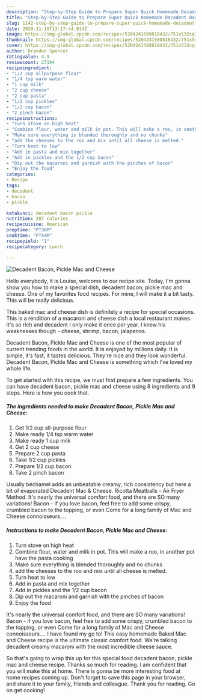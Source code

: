 ```yaml
---
description: "Step-by-Step Guide to Prepare Super Quick Homemade Decadent Bacon, Pickle Mac and Cheese"
title: "Step-by-Step Guide to Prepare Super Quick Homemade Decadent Bacon, Pickle Mac and Cheese"
slug: 1142-step-by-step-guide-to-prepare-super-quick-homemade-decadent-bacon-pickle-mac-and-cheese
date: 2020-11-15T13:17:44.014Z
image: https://img-global.cpcdn.com/recipes/5204241580818432/751x532cq70/decadent-bacon-pickle-mac-and-cheese-recipe-main-photo.jpg
thumbnail: https://img-global.cpcdn.com/recipes/5204241580818432/751x532cq70/decadent-bacon-pickle-mac-and-cheese-recipe-main-photo.jpg
cover: https://img-global.cpcdn.com/recipes/5204241580818432/751x532cq70/decadent-bacon-pickle-mac-and-cheese-recipe-main-photo.jpg
author: Brandon Spencer
ratingvalue: 4.9
reviewcount: 27194
recipeingredient:
- "1/2 cup allpurpose flour"
- "1/4 tsp warm water"
- "1 cup milk"
- "2 cup cheese"
- "2 cup pasta"
- "1/2 cup pickles"
- "1/2 cup bacon"
- "2 pinch bacon"
recipeinstructions:
- "Turn stove on high heat"
- "Combine flour, water and milk in pot. This will make a roo, in another pot have the pasta cooking"
- "Make sure everything is blended thoroughly and no chunks"
- "add the cheeses to the roo and mix until all cheese is melted."
- "Turn heat to low"
- "Add in pasta and mix together"
- "Add in pickles and the 1/2 cup bacon"
- "Dip out the macaroni and garnish with the pinches of bacon"
- "Enjoy the food"
categories:
- Recipe
tags:
- decadent
- bacon
- pickle

katakunci: decadent bacon pickle 
nutrition: 207 calories
recipecuisine: American
preptime: "PT36M"
cooktime: "PT44M"
recipeyield: "1"
recipecategory: Lunch

---
```



![Decadent Bacon, Pickle Mac and Cheese](https://img-global.cpcdn.com/recipes/5204241580818432/751x532cq70/decadent-bacon-pickle-mac-and-cheese-recipe-main-photo.jpg)

Hello everybody, it is Louise, welcome to our recipe site. Today, I'm gonna show you how to make a special dish, decadent bacon, pickle mac and cheese. One of my favorites food recipes. For mine, I will make it a bit tasty. This will be really delicious.

This baked mac and cheese dish is definitely a recipe for special occasions. This is a rendition of a macaroni and cheese dish a local restaurant makes. It&#39;s so rich and decadent I only make it once per year. I knew his weaknesses though - cheese, shrimp, bacon, jalapenos.

Decadent Bacon, Pickle Mac and Cheese is one of the most popular of current trending foods in the world. It is enjoyed by millions daily. It is simple, it's fast, it tastes delicious. They're nice and they look wonderful. Decadent Bacon, Pickle Mac and Cheese is something which I've loved my whole life.


To get started with this recipe, we must first prepare a few ingredients. You can have decadent bacon, pickle mac and cheese using 8 ingredients and 9 steps. Here is how you cook that.

<!--inarticleads1-->

##### The ingredients needed to make Decadent Bacon, Pickle Mac and Cheese:

1. Get 1/2 cup all-purpose flour
1. Make ready 1/4 tsp warm water
1. Make ready 1 cup milk
1. Get 2 cup cheese
1. Prepare 2 cup pasta
1. Take 1/2 cup pickles
1. Prepare 1/2 cup bacon
1. Take 2 pinch bacon


Usually béchamel adds an unbeatable creamy, rich consistency but here a bit of evaporated Decadent Mac &amp; Cheese. Ricotta Meatballs - Air Fryer Method. It&#39;s nearly the universal comfort food, and there are SO many variations! Bacon - if you love bacon, feel free to add some crispy, crumbled bacon to the topping, or even Come for a long family of Mac and Cheese connoisseurs…. 

<!--inarticleads2-->

##### Instructions to make Decadent Bacon, Pickle Mac and Cheese:

1. Turn stove on high heat
1. Combine flour, water and milk in pot. This will make a roo, in another pot have the pasta cooking
1. Make sure everything is blended thoroughly and no chunks
1. add the cheeses to the roo and mix until all cheese is melted.
1. Turn heat to low
1. Add in pasta and mix together
1. Add in pickles and the 1/2 cup bacon
1. Dip out the macaroni and garnish with the pinches of bacon
1. Enjoy the food


It&#39;s nearly the universal comfort food, and there are SO many variations! Bacon - if you love bacon, feel free to add some crispy, crumbled bacon to the topping, or even Come for a long family of Mac and Cheese connoisseurs…. I have found my go to! This easy homemade Baked Mac and Cheese recipe is the ultimate classic comfort food. We&#39;re talking decadent creamy macaroni with the most incredible cheese sauce. 

So that's going to wrap this up for this special food decadent bacon, pickle mac and cheese recipe. Thanks so much for reading. I am confident that you will make this at home. There is gonna be more interesting food at home recipes coming up. Don't forget to save this page in your browser, and share it to your family, friends and colleague. Thank you for reading. Go on get cooking!
